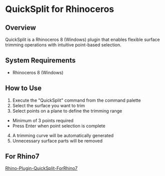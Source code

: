 ﻿# QuickSplit for Rhinoceros

## Overview
QuickSplit is a Rhinoceros 8 (Windows) plugin that enables flexible surface trimming operations with intuitive point-based selection.

## System Requirements
- Rhinoceros 8 (Windows)

## How to Use
1. Execute the "QuickSplit" command from the command palette
2. Select the surface you want to trim
3. Select points on a plane to define the trimming range
  - Minimum of 3 points required
  - Press Enter when point selection is complete
4. A trimming curve will be automatically generated
5. Unnecessary surface parts will be removed

## For Rhino7
[Rhino-Plugin-QuickSplit-ForRhino7](https://github.com/shuya-tamaru/Rhino-Plugin-QuickSplit-ForRhino7)
